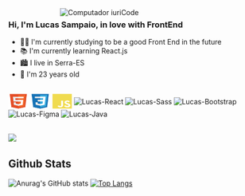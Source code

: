  <img src="https://raw.githubusercontent.com/MicaelliMedeiros/micaellimedeiros/master/image/computer-illustration.png" min-width="400px" max-width="400px" width="400px" align="right" alt="Computador iuriCode">

### Hi, I'm Lucas Sampaio, in love with FrontEnd
- :man_student: I'm currently studying to be a good Front End in the future
- :books: I'm currently learning React.js
- :cityscape: I live in Serra-ES
- :boy: I'm 23 years old


 
<div style="display: inline_block"><br>
  <img align="center" alt="Lucas-HTML" height="30" width="40" src="https://raw.githubusercontent.com/devicons/devicon/master/icons/html5/html5-original.svg">
  <img align="center" alt="Lucas-CSS" height="30" width="40" src="https://raw.githubusercontent.com/devicons/devicon/master/icons/css3/css3-original.svg">
  <img align="center" alt="Lucas-Js" height="30" width="40" src="https://raw.githubusercontent.com/devicons/devicon/master/icons/javascript/javascript-plain.svg">
  <img align="center" alt="Lucas-React" height="42" width="42" <img src="https://img.icons8.com/color/344/react-native.png"/>
  <img align="center" alt="Lucas-Sass" height="42" width="42" <img src="https://img.icons8.com/color/344/sass.png"/>
  <img align="center" alt="Lucas-Bootstrap" height="42" width="42" <img src="https://img.icons8.com/color/344/bootstrap.png"/>
  <img align="center" alt="Lucas-Figma" height="42" width="42" <img src="https://img.icons8.com/color/344/figma--v1.png"/>
  <img align="center" alt="Lucas-Java" height="42" width="42" <img src="https://img.icons8.com/color/48/000000/java-coffee-cup-logo--v1.png"/>
</div>
 
 <br>

  <a href="https://www.linkedin.com/in/lucas-sampaio-0aa72320b/" target="_blank"><img src="https://img.shields.io/badge/-LinkedIn-%230077B5?style=for-the-badge&logo=linkedin&logoColor=white" target="_blank"></a>
 
 ## Github Stats
![Anurag's GitHub stats](https://github-readme-stats.vercel.app/api?username=LucasSampaioOliveira&show_icons=true&theme=dark&bg_color=0D1017&hide_border=true)
[![Top Langs](https://github-readme-stats.vercel.app/api/top-langs/?username=LucasSampaioOliveira&layout=compact&theme=dark&bg_color=0D1017&hide_border=true)](https://github.com/anuraghazra/github-readme-stats)
    
  

